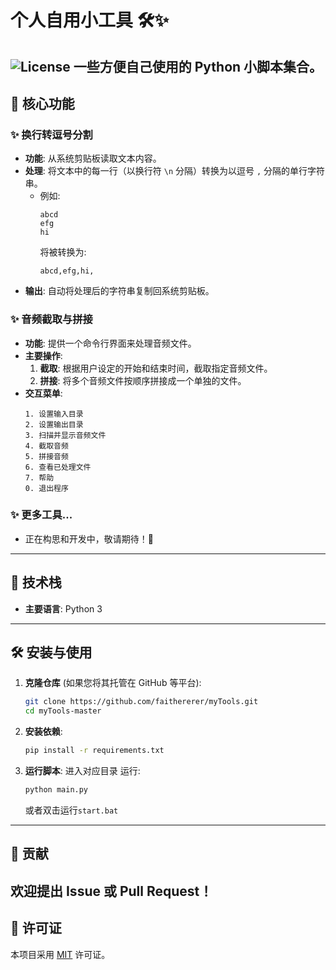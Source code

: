 # 个人自用小工具 🛠️✨
![License](https://img.shields.io/badge/license-MIT-green.svg) <!-- 请替换为您的实际许可证 -->
一些方便自己使用的 Python 小脚本集合。
---
## 🎯 核心功能
### ✨ 换行转逗号分割
-   **功能**: 从系统剪贴板读取文本内容。
-   **处理**: 将文本中的每一行（以换行符 `\n` 分隔）转换为以逗号 `,` 分隔的单行字符串。
    -   例如:
        ```
        abcd
        efg
        hi
        ```
        将被转换为:
        ```
        abcd,efg,hi,
        ```
-   **输出**: 自动将处理后的字符串复制回系统剪贴板。
### ✨ 音频截取与拼接
-   **功能**: 提供一个命令行界面来处理音频文件。
-   **主要操作**:
    1.  **截取**: 根据用户设定的开始和结束时间，截取指定音频文件。
    2.  **拼接**: 将多个音频文件按顺序拼接成一个单独的文件。
-   **交互菜单**:
    ```
    1. 设置输入目录
    2. 设置输出目录
    3. 扫描并显示音频文件
    4. 截取音频
    5. 拼接音频
    6. 查看已处理文件
    7. 帮助
    0. 退出程序
    ```
### ✨ 更多工具...
-   正在构思和开发中，敬请期待！🚀
---
## 🚀 技术栈
-   **主要语言**: Python 3

---
## 🛠️ 安装与使用
1.  **克隆仓库** (如果您将其托管在 GitHub 等平台):
    ```bash
    git clone https://github.com/faithererer/myTools.git
    cd myTools-master
    ```
2.  **安装依赖**:
    ```bash
    pip install -r requirements.txt
    ```
3.  **运行脚本**:
    进入对应目录 运行:
    ```bash
    python main.py 
    ```
    或者双击运行`start.bat`
---
## 🤝 贡献
欢迎提出 Issue 或 Pull Request！
---
## 📄 许可证
本项目采用 [MIT](LICENSE) 许可证。 <!-- 请确保您有 LICENSE 文件或更新此链接/名称 -->

